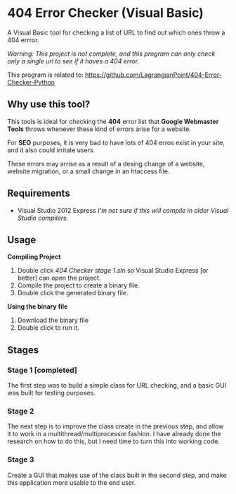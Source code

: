 404 Error Checker (Visual Basic)
========================


A Visual Basic tool for checking a list of URL to find out which ones throw a 404 errror. 

*Warning: This project is not complete, and this program can only check only a single url to see if it haves a 404 error.*

This program is related to:
https://github.com/LagrangianPoint/404-Error-Checker-Python



## Why use this tool?
This tools is ideal for checking the **404** error list that **Google Webmaster Tools** throws whenever these kind of errors arise for a website.

For **SEO** purposes, it is very bad to have lots of 404 erros exist in your site, and it also could irritate users. 

These errors may arrise as a result of a desing change of a website, website migration, or a small change in an htaccess file.

## Requirements
- Visual Studio 2012 Express
*I'm not sure if this will compile in older Visual Studio compilers.*

## Usage

**Compiling Project**
1. Double click *404 Checker stage 1.sln* so Visual Studio Express [or better] can open the project.
2. Compile the project to create a binary file.
3. Double click the generated binary file.

**Using the binary file**
1. Download the binary file
2. Double click to run it.

## Stages
### Stage 1 [completed]
The first step was to build a simple class for URL checking,  and a basic GUI was built for testing purposes.

### Stage 2
The next step is to improve the class create in the previous step, and allow it to work in a multithread/multiprocessor fashion. 
I have already done the research on how to do this, but I need time to turn this into working code.

### Stage 3
Create a GUI that makes use of the class built in the second step, and make this application more usable to the end user.








